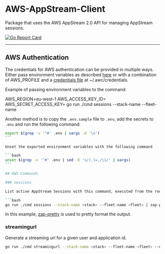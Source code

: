 # AWS-AppStream-Client

Package that uses the AWS AppStream 2.0 API for managing AppStream sessions.

[![Go Report Card](https://goreportcard.com/badge/github.com/alexandervantrijffel/aws-appstream-client)](https://goreportcard.com/report/github.com/alexandervantrijffel/aws-appstream-client)

*****

## AWS Authentication

The credentials for AWS authentication can be provided in multiple ways. Either pass environment variables as described [here](https://docs.aws.amazon.com/sdk-for-go/api/aws/session) or with a combination of AWS_PROFILE and a [credentials file](https://docs.aws.amazon.com/cli/latest/userguide/cli-configure-files.html) at ~/.awc/credentials.

Example of passing environment variables to the command:

AWS_REGION=eu-west-1 AWS_ACCESS_KEY_ID=<aws keyid> AWS_SECRET_ACCESS_KEY=<aws access key> go run ./cmd sessions --stack-name <stack> --fleet-name <fleet>

Another method is to copy the `.env.sample` file to `.env`, add the secrets to `.env` and run the following command:

````bash
export $(grep -v '^#' .env | xargs -d '\n')
```

Unset the exported environment variables with the following command

```bash
unset $(grep -v '^#' .env | sed -E 's/(.)=./\1/' | xargs)
```

## AWS Commands

### sessions

List active AppStream Sessions with this command, executed from the root of the repo.

```bash
go run ./cmd sessions --stack-name <stack> --fleet-name <fleet> | zap-pretty
````

In this example, [zap-pretty](https://github.com/maoueh/zap-pretty) is used to pretty format the output.

### streamingurl

Generate a streaming url for a given user and application id.

```bash
go run ./cmd streamingurl --stack-name <stack> --fleet-name <fleet> --user-id <user> --application-id <appsteam application id> | zap-pretty
```
